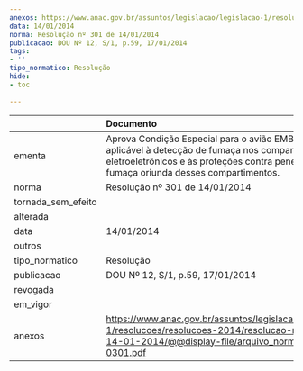```yaml
---
anexos: https://www.anac.gov.br/assuntos/legislacao/legislacao-1/resolucoes/resolucoes-2014/resolucao-no-301-de-14-01-2014/@@display-file/arquivo_norma/RA2014-0301.pdf
data: 14/01/2014
norma: Resolução nº 301 de 14/01/2014
publicacao: DOU Nº 12, S/1, p.59, 17/01/2014
tags:
- ''
tipo_normatico: Resolução
hide: 
- toc 
 
---
```


|                    | Documento                                                                                                                                                                                    |
|:-------------------|:---------------------------------------------------------------------------------------------------------------------------------------------------------------------------------------------|
| ementa             | Aprova Condição Especial para o avião EMB-550, aplicável à detecção de fumaça nos compartimentos eletroeletrônicos e às proteções contra penetração de fumaça oriunda desses compartimentos. |
| norma              | Resolução nº 301 de 14/01/2014                                                                                                                                                               |
| tornada_sem_efeito |                                                                                                                                                                                              |
| alterada           |                                                                                                                                                                                              |
| data               | 14/01/2014                                                                                                                                                                                   |
| outros             |                                                                                                                                                                                              |
| tipo_normatico     | Resolução                                                                                                                                                                                    |
| publicacao         | DOU Nº 12, S/1, p.59, 17/01/2014                                                                                                                                                             |
| revogada           |                                                                                                                                                                                              |
| em_vigor           |                                                                                                                                                                                              |
| anexos             | https://www.anac.gov.br/assuntos/legislacao/legislacao-1/resolucoes/resolucoes-2014/resolucao-no-301-de-14-01-2014/@@display-file/arquivo_norma/RA2014-0301.pdf                              |